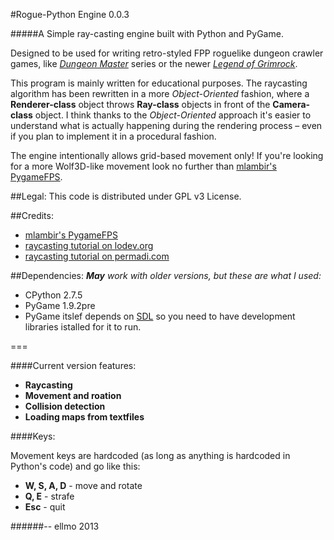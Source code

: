 #Rogue-Python Engine 0.0.3

#####A Simple ray-casting engine built with Python and PyGame.

Designed to be used for writing retro-styled FPP roguelike dungeon crawler games, like *[Dungeon Master](http://www.dungeon-master.com/)* series or the newer *[Legend of Grimrock](http://www.grimrock.net/)*.

This program is mainly written for educational purposes. The raycasting algorithm has been rewritten in a more *Object-Oriented* fashion, where a **Renderer-class** object throws **Ray-class** objects in front of the **Camera-class** object. I think thanks to the *Object-Oriented* approach it's easier to understand what is actually happening during the rendering process – even if you plan to implement it in a procedural fashion.

The engine intentionally allows grid-based movement only! If you're looking for a more Wolf3D-like movement look no further than [mlambir's PygameFPS](https://github.com/mlambir/Pygame-FPS).

##Legal:
This code is distributed under GPL v3 License.

##Credits:

* [mlambir's PygameFPS](https://github.com/mlambir/Pygame-FPS)
* [raycasting tutorial on lodev.org](http://lodev.org/cgtutor/raycasting.html)
* [raycasting tutorial on permadi.com](http://www.permadi.com/tutorial/raycast/index.html)

##Dependencies:
*__May__ work with older versions, but these are what I used:*

* CPython 2.7.5
* PyGame 1.9.2pre
* PyGame itslef depends on [SDL](http://www.libsdl.org/) so you need to have development libraries istalled for it to run.

===

####Current version features:

* **Raycasting**
* **Movement and roation**
* **Collision detection**
* **Loading maps from textfiles**

####Keys:

Movement keys are hardcoded (as long as anything is hardcoded in Python's code) and go like this:

* **W, S, A, D** - move and rotate
* **Q, E** - strafe
* **Esc** - quit

######-- ellmo 2013